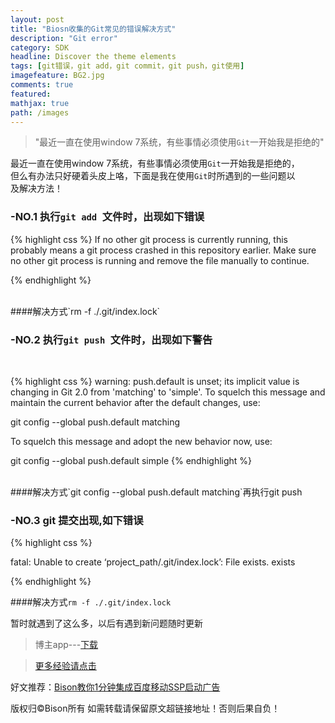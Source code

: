 ```yaml
---
layout: post
title: "Biosn收集的Git常见的错误解决方式"
description: "Git error"
category: SDK
headline: Discover the theme elements
tags: [git错误，git add，git commit，git push，git使用]
imagefeature: BG2.jpg
comments: true
featured: 
mathjax: true
path: /images
---
```


>&quot;最近一直在使用window 7系统，有些事情必须使用`Git`一开始我是拒绝的&quot;


最近一直在使用window 7系统，有些事情必须使用`Git`一开始我是拒绝的，<br>
但么有办法只好硬着头皮上咯，下面是我在使用`Git`时所遇到的一些问题以<br>
及解决方法！<br>

### -NO.1 执行`git add `文件时，出现如下错误<br>

{% highlight css %}
If no other git process is currently running, this probably means a
git process crashed in this repository earlier. Make sure no other git
process is running and remove the file manually to continue.

{% endhighlight %}

<br>
####解决方式`rm -f ./.git/index.lock`<br>

### -NO.2 执行`git push `文件时，出现如下警告<br>
<br>

{% highlight css %}
warning: push.default is unset; its implicit value is changing in
Git 2.0 from 'matching' to 'simple'. To squelch this message
and maintain the current behavior after the default changes, use:

git config --global push.default matching

To squelch this message and adopt the new behavior now, use:

git config --global push.default simple
{% endhighlight %}

<br>
####解决方式`git config --global push.default matching`再执行git push <br>

### -NO.3 git 提交出现,如下错误<br>

{% highlight css %}

fatal: Unable to create ‘project_path/.git/index.lock’: File exists. exists

{% endhighlight %}
<br>

####解决方式`rm -f ./.git/index.lock`<br>

暂时就遇到了这么多，以后有遇到新问题随时更新<br>

> 博主app---[下载](https://itunes.apple.com/us/app/it-blog-zi-xueios-kai-fa-jin/id1067787090?l=zh&ls=1&mt=8)<br>

> [更多经验请点击](http://allluckly.cn/)<br>

好文推荐：[Bison教你1分钟集成百度移动SSP启动广告](http://allluckly.cn/sdk/baidu01)<br>

版权归©Bison所有 如需转载请保留原文超链接地址！否则后果自负！







